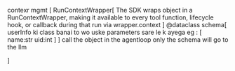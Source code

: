 contexr mgmt [
    RunContextWrapper[
        The SDK wraps object in a RunContextWrapper, making it available to every tool function, lifecycle hook, or callback during that run via wrapper.context
    ]
    @dataclass schema[
        userInfo ki class banai to wo uske parameters sare le k ayega
        eg : [
            name:str
            uid:int
        ]
    ]
    call the object in the agentloop
    only the schema will go to the llm

]

